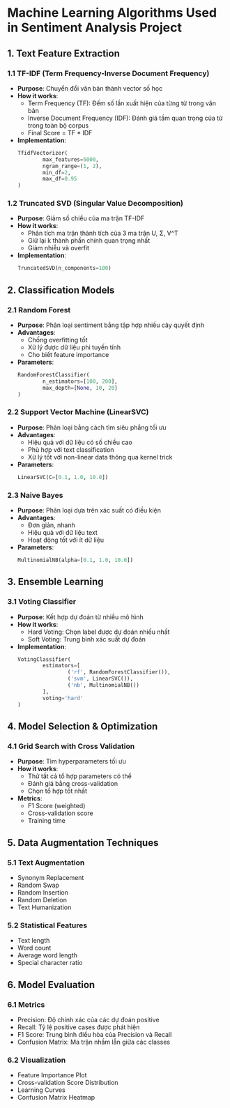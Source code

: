 # Machine Learning Algorithms Used in Sentiment Analysis Project

## 1. Text Feature Extraction

### 1.1 TF-IDF (Term Frequency-Inverse Document Frequency)

- **Purpose**: Chuyển đổi văn bản thành vector số học
- **How it works**:
  - Term Frequency (TF): Đếm số lần xuất hiện của từng từ trong văn bản
  - Inverse Document Frequency (IDF): Đánh giá tầm quan trọng của từ trong toàn bộ corpus
  - Final Score = TF \* IDF
- **Implementation**:
  ```python
  TfidfVectorizer(
          max_features=5000,
          ngram_range=(1, 2),
          min_df=2,
          max_df=0.95
  )
  ```

### 1.2 Truncated SVD (Singular Value Decomposition)

- **Purpose**: Giảm số chiều của ma trận TF-IDF
- **How it works**:
  - Phân tích ma trận thành tích của 3 ma trận U, Σ, V^T
  - Giữ lại k thành phần chính quan trọng nhất
  - Giảm nhiễu và overfit
- **Implementation**:
  ```python
  TruncatedSVD(n_components=100)
  ```

## 2. Classification Models

### 2.1 Random Forest

- **Purpose**: Phân loại sentiment bằng tập hợp nhiều cây quyết định
- **Advantages**:
  - Chống overfitting tốt
  - Xử lý được dữ liệu phi tuyến tính
  - Cho biết feature importance
- **Parameters**:
  ```python
  RandomForestClassifier(
          n_estimators=[100, 200],
          max_depth=[None, 10, 20]
  )
  ```

### 2.2 Support Vector Machine (LinearSVC)

- **Purpose**: Phân loại bằng cách tìm siêu phẳng tối ưu
- **Advantages**:
  - Hiệu quả với dữ liệu có số chiều cao
  - Phù hợp với text classification
  - Xử lý tốt với non-linear data thông qua kernel trick
- **Parameters**:
  ```python
  LinearSVC(C=[0.1, 1.0, 10.0])
  ```

### 2.3 Naive Bayes

- **Purpose**: Phân loại dựa trên xác suất có điều kiện
- **Advantages**:
  - Đơn giản, nhanh
  - Hiệu quả với dữ liệu text
  - Hoạt động tốt với ít dữ liệu
- **Parameters**:
  ```python
  MultinomialNB(alpha=[0.1, 1.0, 10.0])
  ```

## 3. Ensemble Learning

### 3.1 Voting Classifier

- **Purpose**: Kết hợp dự đoán từ nhiều mô hình
- **How it works**:
  - Hard Voting: Chọn label được dự đoán nhiều nhất
  - Soft Voting: Trung bình xác suất dự đoán
- **Implementation**:
  ```python
  VotingClassifier(
          estimators=[
                  ('rf', RandomForestClassifier()),
                  ('svm', LinearSVC()),
                  ('nb', MultinomialNB())
          ],
          voting='hard'
  )
  ```

## 4. Model Selection & Optimization

### 4.1 Grid Search with Cross Validation

- **Purpose**: Tìm hyperparameters tối ưu
- **How it works**:
  - Thử tất cả tổ hợp parameters có thể
  - Đánh giá bằng cross-validation
  - Chọn tổ hợp tốt nhất
- **Metrics**:
  - F1 Score (weighted)
  - Cross-validation score
  - Training time

## 5. Data Augmentation Techniques

### 5.1 Text Augmentation

- Synonym Replacement
- Random Swap
- Random Insertion
- Random Deletion
- Text Humanization

### 5.2 Statistical Features

- Text length
- Word count
- Average word length
- Special character ratio

## 6. Model Evaluation

### 6.1 Metrics

- Precision: Độ chính xác của các dự đoán positive
- Recall: Tỷ lệ positive cases được phát hiện
- F1 Score: Trung bình điều hòa của Precision và Recall
- Confusion Matrix: Ma trận nhầm lẫn giữa các classes

### 6.2 Visualization

- Feature Importance Plot
- Cross-validation Score Distribution
- Learning Curves
- Confusion Matrix Heatmap
